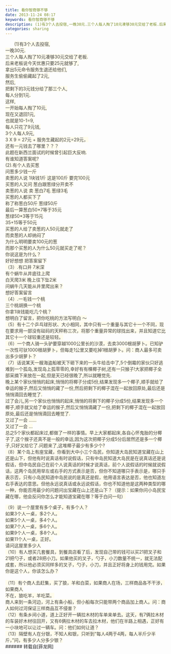 ```yaml
---
title: 看你智商够不够
date: 2013-11-24 08:17
keywords: 看你智商够不够
description: (1)有3个人去投宿,一晚30元.三个人每人掏了10元凑够30元交给了老板.后来老板说今天优惠只要25元就够了,拿出5元命令服务生退还给他们,服务生偷偷藏起了2元,然后,把剩下的3元钱分给了那三个人,每人分到1元.这样,一开始每人掏了10元,现在又退回1元,也就是10-1=9,每人只花了9元钱,3个人每人9元,3 X 9 = 27元 + 服务生藏起的2元=29元，还有一元钱去了哪里？？？此题在新西兰面试的时候曾引起巨大反响.有谁知道答案呢?(2).有个人去买葱问葱多少钱一斤卖葱的人说 1块钱1斤 这是100斤 要完100元买葱的人又问 葱白跟葱绿分开卖不 卖葱的人说 卖 葱白7毛 葱绿3毛买葱的人都买下了称了称葱白50斤 葱绿50斤最后一算葱白50*7等于35元葱绿50*3等于15元35+15等于50元买葱的人给了卖葱的人50元就走了而卖葱的人却纳闷了为什么明明要卖100元的葱而那个买葱的人为什么50元就买走了呢？你说这是为什么？好好想想 把答案留下（3）.有口井 7米深有个蜗牛从井底往上爬白天爬3米 晚上往下坠2米问蜗牛几天能从井里爬出来？想好答案留言（4）.一毛钱一个桃三个桃胡换一个桃你拿1块钱能吃几个桃？想明白了留言，把你吃桃的方法写明白 ～（5）有十二个乒乓球形状、大小相同，其中只有一个重量与其它十一个不同，现在要求用一部没有砝码的天秤称三次，将那个重量异常的球找出来，并且知道它比其它十一个球较重还是较轻。（6）一个商人骑一头驴要穿越1000公里长的沙漠，去卖3000根胡萝卜。已知驴一次性可驮1000根胡萝卜，但每走1公里又要吃掉1根胡萝卜。问：商人最多可卖出多少胡萝卜？（7）话说某天一艘海盗船被天下砸下来的一头牛给击中了,5个倒霉的家伙只好逃难到一个孤岛,发现岛上孤零零的,幸好有有棵椰子树,还有一只猴子!大家把椰子全部采摘下来放在一起,但是天已经很晚了,所以就睡觉先.晚上某个家伙悄悄的起床,悄悄的将椰子分成5份,结果发现多一个椰子,顺手就给了幸运的猴子,然后又悄悄的藏了一份,然后把剩下的椰子混在一起放回原处,最后还是悄悄滴回去睡觉了.过了会儿,另一个家伙也悄悄的起床,悄悄的将剩下的椰子分成5份,结果发现多一个椰子,顺手就又给了幸运的猴子,然后又悄悄滴藏了一份,把剩下的椰子混在一起放回原处,最后还是悄悄滴回去睡觉了.又过了一会 ......又过了一会 ...总之5个家伙都起床过,都做了一样的事情。早上大家都起床,各自心怀鬼胎的分椰子了,这个猴子还真不是一般的幸运,因为这次把椰子分成5分后居然还是多一个椰子,只好又给它了.问题来了,这堆椰子最少有多少个?（8）某个岛上有座宝藏，你看到大中小三个岛民，你知道大岛民知道宝藏在山上还是山下，但他有时说真话有时说假话，只有中岛民知道大岛民是在说真话还是说假话，但中岛民自己在前个人说真话的时候才说真话，前个人说假话的时候就说假话，这两个岛民用举左或右手的方式表示是否，但你不知道哪只手表示是，哪只手表示否，只有小岛民知道中岛民说的是真还是假，他用语言表达是否，他也知道左右手表达的意思。但他永远说真话或永远说假话，你也不知道他是这两种类型的哪一种，你能否用最少的问题问出宝藏在山上还是山下？（提示：如果你问小岛民宝藏在哪，他会反问你怎么才能知道宝藏在哪？等于白问一句）（9）说一个屋里有多个桌子，有多个人？如果3个人一桌，多2个人。如果5个人一桌，多4个人。如果7个人一桌，多6个人。如果9个人一桌，多8个人。如果11个人一桌，正好。请问这屋里多少人（10）有人想买几套餐具，到餐具店看了后，发现自己带的钱可以买21把叉子和21把勺子，或者28把小刀。如果他买的叉子，勺子，小刀数量不统一，就无法配成套，所以他必须买同样多的叉子，勺子，小刀，并且正好将身上的钱用完。如果你是这个人，你该怎么办？（11）有个商人去赶集，买了狼，羊和白菜，如果商人在场，三样商品各不干涉，如果商人不在，狼吃羊，羊吃菜。 商人来到一条河边，河上有条小船，但小船每次只能带两个商品加上商人。问：商人如何过河保证三样商品互不侵害？（12）有条乡间小道，道上正好开一辆拉木材的车单来单去。这天，有7俩拉木材的车装好木材往回开，又有6俩拉木材的车去拉木材，他们在半路上相遇，正好有一小块地可以让过一辆车。问：他们如何让道？（13）隔壁有人在分银，不知人和银，只听到“每人4两于4两，每人半斤少半斤，”问，有多少人分多少银？
categories: sharing
---
```

<td class="t_f" id="postmessage_79014">

<p style="line-height:nullpx;text-indent:2em;text-align:left"><font style="color:rgb(68, 68, 68)"><font style="background-color:rgb(255, 252, 236)">(1)有3个人去投宿,<br/>
一晚30元.<br/>
三个人每人掏了10元凑够30元交给了老板.<br/>
后来老板说今天优惠只要25元就够了,<br/>
拿出5元命令服务生退还给他们,<br/>
服务生偷偷藏起了2元,<br/>
然后,<br/>
把剩下的3元钱分给了那三个人,<br/>
每人分到1元.<br/>
这样,<br/>
一开始每人掏了10元,<br/>
现在又退回1元,<br/>
也就是10-1=9,<br/>
每人只花了9元钱,<br/>
3个人每人9元,<br/>
3 X 9 = 27元 + 服务生藏起的2元=29元，<br/>
还有一元钱去了哪里？？？<br/>
此题在新西兰面试的时候曾引起巨大反响.<br/>
有谁知道答案呢?<br/>
(2).有个人去买葱<br/>
问葱多少钱一斤<br/>
卖葱的人说 1块钱1斤 这是100斤 要完100元<br/>
买葱的人又问 葱白跟葱绿分开卖不<br/> 
卖葱的人说 卖 葱白7毛 葱绿3毛<br/>
买葱的人都买下了<br/>
称了称葱白50斤 葱绿50斤<br/>
最后一算葱白50*7等于35元<br/>
葱绿50*3等于15元<br/>
35+15等于50元<br/>
买葱的人给了卖葱的人50元就走了<br/>
而卖葱的人却纳闷了<br/>
为什么明明要卖100元的葱<br/>
而那个买葱的人为什么50元就买走了呢？<br/>
你说这是为什么？<br/>
好好想想 把答案留下<br/>
（3）.有口井 7米深<br/>
有个蜗牛从井底往上爬<br/>
白天爬3米 晚上往下坠2米<br/>
问蜗牛几天能从井里爬出来？<br/>
想好答案留言<br/>
（4）.一毛钱一个桃<br/>
三个桃胡换一个桃<br/>
你拿1块钱能吃几个桃？<br/>
想明白了留言，把你吃桃的方法写明白 ～<br/>
（5）有十二个乒乓球形状、大小相同，其中只有一个重量与其它十一个不同，现在要求用一部没有砝码的天秤称三次，将那个重量异常的球找出来，并且知道它比其它十一个球较重还是较轻。<br/>
（6）一个商人骑一头驴要穿越1000公里长的沙漠，去卖3000根胡萝卜。已知驴一次性可驮1000根胡萝卜，但每走1公里又要吃掉1根胡萝卜。问：商人最多可卖出多少胡萝卜？<br/>
（7）话说某天一艘海盗船被天下砸下来的一头牛给击中了,5个倒霉的家伙只好逃难到一个孤岛,发现岛上孤零零的,幸好有有棵椰子树,还有一只猴子!大家把椰子全部采摘下来放在一起,但是天已经很晚了,所以就睡觉先.<br/>
晚上某个家伙悄悄的起床,悄悄的将椰子分成5份,结果发现多一个椰子,顺手就给了幸运的猴子,然后又悄悄的藏了一份,然后把剩下的椰子混在一起放回原处,最后还是悄悄滴回去睡觉了.<br/>
过了会儿,另一个家伙也悄悄的起床,悄悄的将剩下的椰子分成5份,结果发现多一个椰子,顺手就又给了幸运的猴子,然后又悄悄滴藏了一份,把剩下的椰子混在一起放回原处,最后还是悄悄滴回去睡觉了.<br/>
又过了一会 ......<br/>
又过了一会 ...<br/>
总之5个家伙都起床过,都做了一样的事情。早上大家都起床,各自心怀鬼胎的分椰子了,这个猴子还真不是一般的幸运,因为这次把椰子分成5分后居然还是多一个椰子,只好又给它了.问题来了,这堆椰子最少有多少个?<br/>
（8）某个岛上有座宝藏，你看到大中小三个岛民，你知道大岛民知道宝藏在山上还是山下，但他有时说真话有时说假话，只有中岛民知道大岛民是在说真话还是说假话，但中岛民自己在前个人说真话的时候才说真话，前个人说假话的时候就说假话，这两个岛民用举左或右手的方式表示是否，但你不知道哪只手表示是，哪只手表示否，只有小岛民知道中岛民说的是真还是假，他用语言表达是否，他也知道左右手表达的意思。但他永远说真话或永远说假话，你也不知道他是这两种类型的哪一种，你能否用最少的问题问出宝藏在山上还是山下？（提示：如果你问小岛民宝藏在哪，他会反问你怎么才能知道宝藏在哪？等于白问一句）</font></font></p><font style="color:rgb(68, 68, 68)"><font style="background-color:rgb(255, 252, 236)">（9）说一个屋里有多个桌子，有多个人？<br/>
如果3个人一桌，多2个人。<br/>
如果5个人一桌，多4个人。<br/>
如果7个人一桌，多6个人。<br/>
如果9个人一桌，多8个人。<br/>
如果11个人一桌，正好。<br/>
请问这屋里多少人<br/>
（10）有人想买几套餐具，到餐具店看了后，发现自己带的钱可以买21把叉子和21把勺子，或者28把小刀。如果他买的叉子，勺子，小刀数量不统一，就无法配成套，所以他必须买同样多的叉子，勺子，小刀，并且正好将身上的钱用完。如果你是这个人，你该怎么办？<br/>
<br/>
（11）有个商人去赶集，买了狼，羊和白菜，如果商人在场，三样商品各不干涉，如果商人<br/>
不在，狼吃羊，羊吃菜。</font></font><br/>
<font style="color:rgb(68, 68, 68)"><font style="background-color:rgb(255, 252, 236)"> 商人来到一条河边，河上有条小船，但小船每次只能带两个商品加上商人。问：商人如何过河保证三样商品互不侵害？</font></font><br/>
<font style="color:rgb(68, 68, 68)"><font style="background-color:rgb(255, 252, 236)">（12）有条乡间小道，道上正好开一辆拉木材的车单来单去。这天，有7俩拉木材的车装好木材往回开，又有6俩拉木材的车去拉木材，他们在半路上相遇，正好有一小块地可以让过一辆车。问：他们如何让道？</font></font><br/>
<font style="color:rgb(68, 68, 68)"><font style="background-color:rgb(255, 252, 236)">（13）隔壁有人在分银，不知人和银，只听到“每人4两于4两，每人半斤少半斤，”问，有多少人分多少银？</font></font><br/>
</td>
###### 转载自[菲龙网]